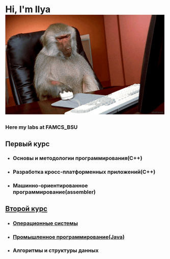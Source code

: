# Hi, I'm Ilya ![](https://github.com/1ukch/BSU-FAMCS/blob/master/1Er.gif)
### Here my labs at FAMCS_BSU
## Первый курс
- ### Основы и методологии программирования(C++)
- ### Разработка кросс-платформенных приложений(C++)
- ### Машинно-ориентированное программирование(assembler)
## [Второй курс](https://github.com/1ukch/BSU-FAMCS/tree/master/второй%20курс)
- ### [Операционные системы](https://github.com/1ukch/BSU-FAMCS/tree/master/второй%20курс/Операционный%20системы)
- ### [Промышленное программирование(Java)](https://github.com/1ukch/BSU-FAMCS/tree/master/второй%20курс/Промышленное%20программирование(Java))
- ### Алгоритмы и структуры данных
